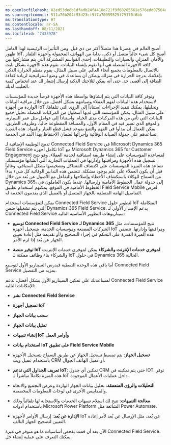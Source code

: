 ```yaml
---
ms.openlocfilehash: 02ed53de8b1dfadb24f4418e721f9f68285661e576edd07504e3adf2e6d440f9
ms.sourcegitcommit: 511a76b204f93d23cf9f7a70059525f79170f6bb
ms.translationtype: HT
ms.contentlocale: ar-SA
ms.lasthandoff: 08/11/2021
ms.locfileid: "7433978"
---
```

أصبح العالم في عصرنا هذا متصلاً أكثر من ذي قبل. ومن التأثيرات الرئيسية لهذا العامل ظهور IoT. أصبح كل شيء حالياً متصل أو ذكي، بدايةً من الهواتف المحمولة وأجهزة التلفاز والأمان المنزلي والسيارات والتطبيقات. إحدى القواسم المشتركة التي يتم مشاركتها بين كافة الأجهزة المتصلة هي أنها تقوم بإنشاء البيانات.
تقوم هذه الأجهزة بشكل ثابت بالاتصال بالمعلومات بجميع أنحاء العالم. على سبيل المثال، يقوم منظم الحرارة الذكي بإعلامك بدرجة الحرارة في منزلك ويمكن أن يساعدك في وضع استراتيجية لزيادة كفاءة الطاقة إلى أقصى حد. حتى أنه يمكن لثلاجتك الذكية إرسال إشعار لك عند انخفاض كمية الحليب لديك.

وتوفر كافة البيانات التي يتم إنشاؤها بواسطة هذه الأجهزة فرصاً جديدة للمؤسسات لاستخدام هذه البيانات لفهم العملاء وصيانتهم بشكل أفضل. من خلال مراقبة البيانات الواردة من أجهزة IoT وتحليلها، يمكنك تنفيذ الإجراءات استناداً إلى الرؤى التي تتلقاها. على سبيل المثال، يمكن للمؤسسة التي لديها أسطول من المركبات المتصلة تحليل جميع البيانات التي تأتي من هذه المركبات مدى الحياة. واستناداً إلى عوامل مثل عمر السيارة، والموقع الذي تسير فيه في المقام الأول، والمسافة المقطوعة حالياً، وظروف الطريق، يمكن للعمال أن يبدأوا في الفهم والتنبؤ بموعد فشل قطع الغيار والمواد. هذه القدرة تساعدهم على جدولة الصيانة الوقائية وإجرائها لضمان الاحتفاظ بهذا البند في الخدمة.

تدمج الوظيفة الإضافية لـ Connected Field Service في Microsoft Dynamics 365 Field Service تكامل أجهزه IoT مع Microsoft Dynamics 365 for Customer Engagement لمساعدة المؤسسات على إنشاء طريقة استباقية لخدمة العملاء. وهو يتيح تسجيل هذه الأجهزة ومراقبتها وإدارتها في العمليات التجارية التي أنشأتها مؤسستك. تساعد هذه الميزة المؤسسات على اكتشاف المشاكل وتشخيصها بشكل استباقي، وغالباً قبل أن يكون العملاء على علم بوجود مشكلة. تتضمن هذه التدابير الوقائية كل شيء بدءاً من السماح للوكلاء باستكشاف الأخطاء وإصلاحها والتفاعل مع الأصول عن بُعد من خلال Dynamics 365، إلى جدولة عمال الخطوط الأمامية وإرسالها. عندما يكون العاملون في الخطوط الأمامية في الموقع، يمكنهم استخدام تطبيق Field Service Mobile لعرض التفاصيل الهامة المتعلقة بالجهاز المتصل أو بالعميل الذي يقدمون الخدمة له.

يمكن للمؤسسات استخدام Connected Field Service لتطوير حلول IoT المتكاملة التي يتم تشغيلها ضمن Dynamics 365 Field Service. يدعم الإصدار الأولي لـ Connected Field Service سيناريوهات التطوير الأساسية التالية:

-   **توسيع Connected Field Service لـ Dynamics 365** تتيح للمؤسسات، مثل الشركات المصنعة ومؤسسات الخدمة، بتسجيل أجهزة IoT ومراقبتها وإدارتها. تتضمن هذه الميزة القدرة على التحكم في إجراء التصحيح و/أو تقديمه مثل إعادة تعيين الجهاز عن بُعد إذا لزم الأمر.

-   **توفير منصة IoT لموفري خدمات الإنترنت والشركاء** يمكن لموفري خدمات الإنترنت والشركاء بناء وظائف ممكنة لـ IoT في حلول Dynamics 365 الحالية.

أما باقي هذه الوحدة النمطية فيدرس السيناريو الأول لتوسيع Connected Field Service بمزيد من التفصيل.

لمساعدتك على تمكين السيناريو الأول بشكل أفضل، تدعم Connected Field Service الإمكانات التالية:

-   **نشر Connected Field Service**

-   **تسجيل أجهزة IoT**

-   **سحب بيانات الجهاز**

-   **تمثيل بيانات الجهاز**

-   **إنشاء تنبيهات IoT وأوامر العمل**

-   **استخدام بيانات IoT على تطبيق Field Service Mobile**

-   **تسجيل الجهاز**: يتم تبسيط تسجيل الجهاز عن طريق السماح بتسجيل الأجهزة باستخدام عميل ويب CRM أو عميل الهاتف الجوال.

-   **تعريف الجداول التي تدعم IoT**: تمكين أي جدول CRM حتى يتم تمكينه في IOT. توفر هذه الميزة تكاملاً مباشراً لـ IoT داخل عمليات الأعمال الموجودة.

-   **التحليلات والرؤى المتعمقة**: تحليل بيانات الجهاز الواردة وعرض التجميع والاتجاه والمقاييس الأخرى في لوحات المعلومات المخصصة.

-   **معالجة التنبيهات**: تتيح لك استلام تنبيهات الخدمات والاستجابة لها تلقائياً وذلك باستخدام أدوات Microsoft Power Platform الشائعة مثل Power Automate.

-   **الإدارة عن بُعد**: إرسال الأوامر لأجهزة IoT عن بُعد، مثل الإرسال عن بُعد لأمر إعادة التعيين لتصحيح الجهاز التالف.

الآن بعد أن قمت بفحص أساسيات ما هو متوفر في ميزة Connected Field Service، يمكنك التعرف على عملية إنشاء حل.

